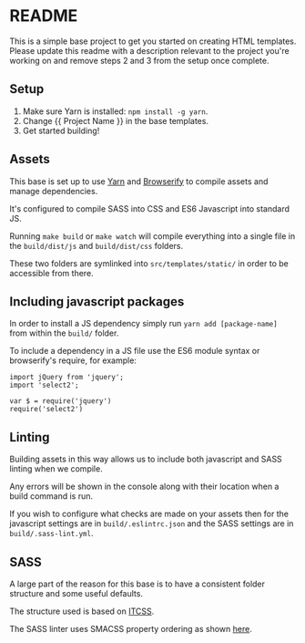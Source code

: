 # README #

This is a simple base project to get you started on creating HTML templates.  
Please update this readme with a description relevant to the project you're working on and remove steps 2 and 3 from the setup once complete.

## Setup ##

1) Make sure Yarn is installed: `npm install -g yarn`.
2) Change {{ Project Name }} in the base templates.
3) Get started building!

## Assets ##

This base is set up to use [Yarn](https://yarnpkg.com) and [Browserify](http://browserify.org/) to compile assets and manage dependencies.

It's configured to compile SASS into CSS and ES6 Javascript into standard JS.

Running `make build` or `make watch` will compile everything into a single file in the `build/dist/js` and `build/dist/css` folders.

These two folders are symlinked into `src/templates/static/` in order to be accessible from there.

## Including javascript packages ##

In order to install a JS dependency simply run `yarn add [package-name]` from within the `build/` folder.

To include a dependency in a JS file use the ES6 module syntax or browserify's require, for example:

    import jQuery from 'jquery';
    import 'select2';
    
    var $ = require('jquery')
    require('select2')

## Linting ##

Building assets in this way allows us to include both javascript and SASS linting when we compile.

Any errors will be shown in the console along with their location when a build command is run.

If you wish to configure what checks are made on your assets then for the javascript settings are in `build/.eslintrc.json` and the SASS settings are in `build/.sass-lint.yml`.

## SASS ##

A large part of the reason for this base is to have a consistent folder structure and some useful defaults.
 
The structure used is based on [ITCSS](http://www.creativebloq.com/web-design/manage-large-css-projects-itcss-101517528).

The SASS linter uses SMACSS property ordering as shown [here](https://github.com/sasstools/sass-lint/blob/develop/lib/config/property-sort-orders/smacss.yml).
